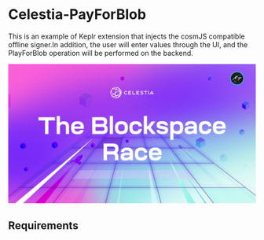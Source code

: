 # Celestia-PayForBlob

This is an example of Keplr extension that injects the cosmJS compatible offline signer.In addition, the user will enter values through the UI, and the PlayForBlob operation will be performed on the backend.

<img src="https://github.com/Husoam/Celestia-PayForBlob/blob/main/blockspacerace.png" width="auto">

## __Requirements__
